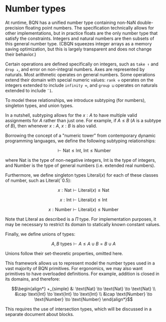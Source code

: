 # Number types

At runtime, BQN has a unified number type containing non-NaN double-precision floating point numbers.
The specification technically allows for other implementations, but in practice floats are the only
number type that satisfy the constraints. Integers and natural numbers are then subsets of this general
number type. (CBQN squeezes integer arrays as a memory saving optimization, but this is largely 
transparent and does not change their behavior.)

Certain operations are defined specifically on integers, such as `take ↑` and `drop ↓`, and error on 
non-integral numbers. Axes are represented by naturals. Most arithmetic operates on general numbers.
Some operations extend their domain with special numeric values: `rank ⎉` operates on the integers 
extended to include `infinity ∞`, and `group ⊔` operates on naturals extended to include `¯1`.

To model these relationships, we introduce subtyping (for numbers), singleton types, and union types.

In a nutshell, subtyping allows for the $x: A$ to have multiple valid assignments for $A$ rather than just one. For example, if $A \le B$ ($A$ is a subtype of $B$), then whenever $x: A$, $x: B$ is also valid.

Borrowing the concept of a "numeric tower" from contemporary dynamic programming languages, 
we define the following subtyping relationships: 

$$\vdash \text{Nat} \le \text{Int},\ \text{Int} \le \text{Number}$$

where $\text{Nat}$ is the type of non-negative integers, $\text{Int}$ is the type of integers, and $\text{Number}$ is the type of general numbers (i.e. extended real numbers).

Furthermore, we define singleton types $\text{Literal}(x)$ for each of these classes of number, such as $\text{Literal}(¯0.5)$:

$$x: \text{Nat} \vdash \text{Literal}(x) \le \text{Nat}$$

$$x: \text{Int} \vdash \text{Literal}(x) \le \text{Int}$$

$$x: \text{Number} \vdash \text{Literal}(x) \le \text{Number}$$

Note that $\text{Literal}$ as described is a $\Pi$ type. For implementation purposes, it may be necessary to restrict its domain to statically known constant values.

Finally, we define unions of types:

$$A, B\ \text{types} \vdash A \le A \cup B = B \cup A$$

Unions follow their set-theoretic properties, omitted here.

This framework allows us to represent model the number types used in a vast majority of BQN primitives. For ergonomics, we may also want primitives to have overloaded definitions. For example, addition is closed in its domains, and therefore:

$$\begin{align*}
+_{simple} &: \text{Nat} \to \text{Nat} \to \text{Nat} \\
&\cap \text{Int} \to \text{Int} \to \text{Int} \\
&\cap \text{Number} \to \text{Number} \to \text{Number}
\end{align*}$$

This requires the use of intersection types, which will be discussed in a separate document about blocks.
